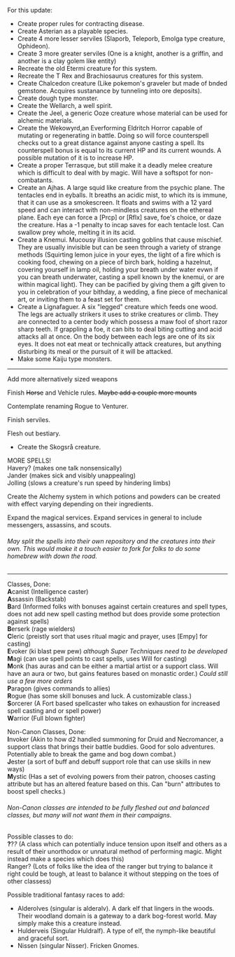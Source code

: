 For this update:

* Create proper rules for contracting disease.
* Create Asterian as a playable species.
* Create 4 more lesser serviles (Slaporb, Teleporb, Emolga type creature, Ophideon).
* Create 3 more greater serviles (One is a knight, another is a griffin, and another is a clay golem like entity)
* Recreate the old Etermi creature for this system.
* Recreate the T Rex and Brachiosaurus creatures for this system.
* Create Chalcedon creature (Like pokemon's graveler but made of bnded gemstone. Acquires sustanance by tunneling into ore deposits).
* Create dough type monster.
* Create the Wellarch, a well spirit.
* Create the Jeel, a generic Ooze creature whose material can be used for alchemic materials.
* Create the Wekowyrd,an Everforming Eldritch Horror capable of mutating or regenerating in battle. Doing so will force counterspell checks out to a great distance against anyone casting a spell. Its counterspell bonus is equal to its current HP and its current wounds. A possible mutation of it is to increase HP.
* Create a proper Terrasque, but still make it a deadly melee creature which is difficult to deal with by magic. Will have a softspot for non-combatants.
* Create an Ajhas. A large squid like creature from the psychic plane. The tentacles end in eyballs. It breaths an acidic mist, to which its is immune, that it can use as a smokescreen. It floats and swims with a 12 yard speed and can interact with non-mindless creatures on the ethereal plane. Each eye can force a [Prcp] or [Rflx] save, foe's choice, or daze the creature. Has a -1 penalty to incap saves for each tentacle lost. Can swallow prey whole, melting it in its acid.
* Create a Knemui. Mucousy illusion casting goblins that cause mischief. They are usually invisible but can be seen through a variety of strange methods (Squirting lemon juice in your eyes, the light of a fire which is cooking food, chewing on a piece of birch bark, holding a hazelnut, covering yourself in lamp oil, holding your breath under water evwn if you can breath underwater, casting a spell known by the knemui, or are within magical light). They can be pacified by giving them a gift given to you in celebration of your bithday, a wedding, a fine piece of mechanical art, or inviting them to a feast set for them.
* Create a Lignafaguer. A six "legged" creature which feeds one wood. The legs are actually strikers it uses to strike creatures or climb. They are connected to a center body which possess a maw fool of short razor sharp teeth. If grappling a foe, it can bits to deal biting cutting and acid attacks all at once. On the body between each legs are one of its six eyes. It does not eat meat or technically attack creatures, but anything disturbing its meal or the pursuit of it will be attacked.
* Make some Kaiju type monsters.


-----
Add more alternatively sized weapons

Finish ~~Horse~~ and Vehicle rules. ~~Maybe add a couple more mounts~~

Contemplate renaming Rogue to Venturer.

Finish serviles.

Flesh out bestiary.  
* Create the Skogsrå creature.

MORE SPELLS!  
Havery? (makes one talk nonsensically)   
Jander (makes sick and visibly unappealing)  
Jolling (slows a creature's run speed by hindering limbs)

Create the Alchemy system in which potions and powders can be created with effect varying depending on their ingredients.

Expand the magical services. Expand services in general to include messengers, assassins, and scouts.

###### May split the spells into their own repository and the creatures into their own. This would make it a touch easier to fork for folks to do some homebrew with down the road.

-----

Classes, Done:  
**A**canist  (Intelligence caster)  
**A**ssassin (Backstab)  
**B**ard (Informed folks with bonuses against certain creatures and spell types, does not add new spell casting method but does provide some protection against spells)  
**B**erserk (rage wielders)  
**C**leric  (preistly sort that uses ritual magic and prayer, uses [Empy] for casting)  
**E**voker  (ki blast pew pew) *although Super Techniques need to be developed*  
**M**agi (can use spell points to cast spells, uses Will for casting)  
**M**onk (has auras and can be either a martial artist or a support class. Will have an aura or two, but gains features based on monastic order.) *Could still use a few more orders*  
**P**aragon  (gives commands to allies)  
**R**ogue  (has some skill bonuses and luck. A customizable class.)  
**S**orcerer (A Fort based spellcaster who takes on exhaustion for increased spell casting and or spell power)  
**W**arrior  (Full blown fighter)  

Non-Canon Classes, Done:  
**I**nvoker  (Akin to how d2 handled summoning for Druid and Necromancer, a support class that brings their battle buddies. Good for solo adventures. Potentially able to break the game and bog down combat.)  
**J**ester  (a sort of buff and debuff support role that can use skills in new ways)  
**M**ystic  (Has a set of evolving powers from their patron, chooses casting attribute but has an altered feature based on this. Can "burn" attributes to boost spell checks.)  

###### Non-Canon classes are intended to be fully fleshed out and balanced classes, but many will not want them in their campaigns.

Possible classes to do:  
**?**?*?* (A class which can potentially induce tension upon itself and others as a result of their unorthodox or unnatural method of performing magic. Might instead make a species which does this)  
Ranger? (Lots of folks like the idea of the ranger but trying to balance it right could be tough, at least to balance it without stepping on the toes of other classess)

Possible traditional fantasy races to add:  
* Alderolves (singular is alderalv). A dark elf that lingers in the woods. Their woodland domain is a gateway to a dark bog-forest world. May simply make this a creature instead.  
* Hulderveis (Singular Huldralf). A type of elf, the nymph-like beautiful and graceful sort.  
* Nissen (singular Nisser). Fricken Gnomes.
